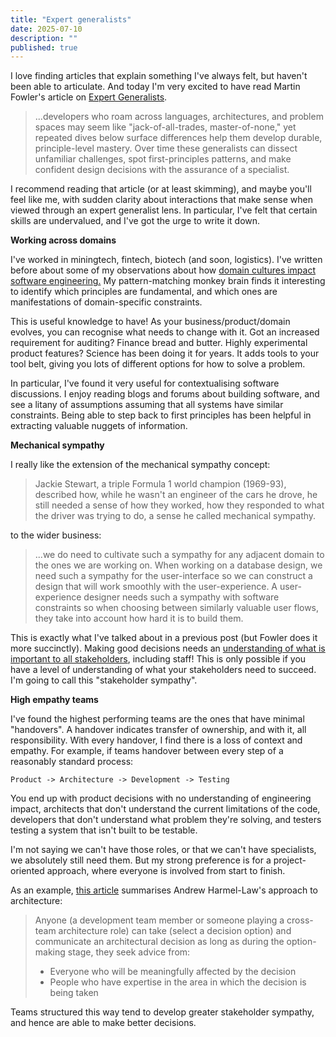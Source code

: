 ```yaml
---
title: "Expert generalists"
date: 2025-07-10
description: ""
published: true
---
```


I love finding articles that explain something I've always felt, but haven't been able to articulate.
And today I'm very excited to have read Martin Fowler's article on [Expert Generalists](https://martinfowler.com/articles/expert-generalist.html).

> ...developers who roam across languages, architectures, and problem spaces may seem like "jack-of-all-trades, master-of-none," yet repeated dives below surface differences help them develop durable, principle-level mastery. Over time these generalists can dissect unfamiliar challenges, spot first-principles patterns, and make confident design decisions with the assurance of a specialist.

I recommend reading that article (or at least skimming), and maybe you'll feel like me, with sudden clarity about interactions that make sense when viewed through an expert generalist lens. In particular, I've felt that certain skills are undervalued, and I've got the urge to write it down.


**Working across domains**

I've worked in miningtech, fintech, biotech (and soon, logistics). I've written before about some of my observations about how [domain cultures impact software engineering.](/blog/06_domain_culture) My pattern-matching monkey brain finds it interesting to identify which principles are fundamental, and which ones are manifestations of domain-specific constraints.

This is useful knowledge to have! As your business/product/domain evolves, you can recognise what needs to change with it. Got an increased requirement for auditing? Finance bread and butter. Highly experimental product features? Science has been doing it for years.
It adds tools to your tool belt, giving you lots of different options for how to solve a problem.

In particular, I've found it very useful for contextualising software discussions. I enjoy reading blogs and forums about building software, and see a litany of assumptions assuming that all systems have similar constraints. Being able to step back to first principles has been helpful in extracting valuable nuggets of information.


**Mechanical sympathy**

I really like the extension of the mechanical sympathy concept:

> Jackie Stewart, a triple Formula 1 world champion (1969-93), described how, while he wasn't an engineer of the cars he drove, he still needed a sense of how they worked, how they responded to what the driver was trying to do, a sense he called mechanical sympathy.

to the wider business:

>...we do need to cultivate such a sympathy for any adjacent domain to the ones we are working on. When working on a database design, we need such a sympathy for the user-interface so we can construct a design that will work smoothly with the user-experience. A user-experience designer needs such a sympathy with software constraints so when choosing between similarly valuable user flows, they take into account how hard it is to build them.

This is exactly what I've talked about in a previous post (but Fowler does it more succinctly). Making good decisions needs an [understanding of what is important to all stakeholders](/blog/35ux_all_the_way_down), including staff! This is only possible if you have a level of understanding of what your stakeholders need to succeed. I'm going to call this "stakeholder sympathy".


**High empathy teams**

I've found the highest performing teams are the ones that have minimal "handovers". A handover indicates transfer of ownership, and with it, all responsibility. With every handover, I find there is a loss of context and empathy. For example, if teams handover between every step of a reasonably standard process:

    Product -> Architecture -> Development -> Testing

You end up with product decisions with no understanding of engineering impact, architects that don't understand the current limitations of the code, developers that don't understand what problem they're solving, and testers testing a system that isn't built to be testable. 

I'm not saying we can't have those roles, or that we can't have specialists, we absolutely still need them. But my strong preference is for a project-oriented approach, where everyone is involved from start to finish.

As an example, [this article](https://microservices.io/post/architecture/2025/03/23/andrew-harmel-law-architecture-advice-process.html) summarises Andrew Harmel-Law's approach to architecture:

> Anyone (a development team member or someone playing a cross-team architecture role) can take (select a decision option) and communicate an architectural decision as long as during the option-making stage, they seek advice from:
>  - Everyone who will be meaningfully affected by the decision
>  - People who have expertise in the area in which the decision is being taken

Teams structured this way tend to develop greater stakeholder sympathy, and hence are able to make better decisions.